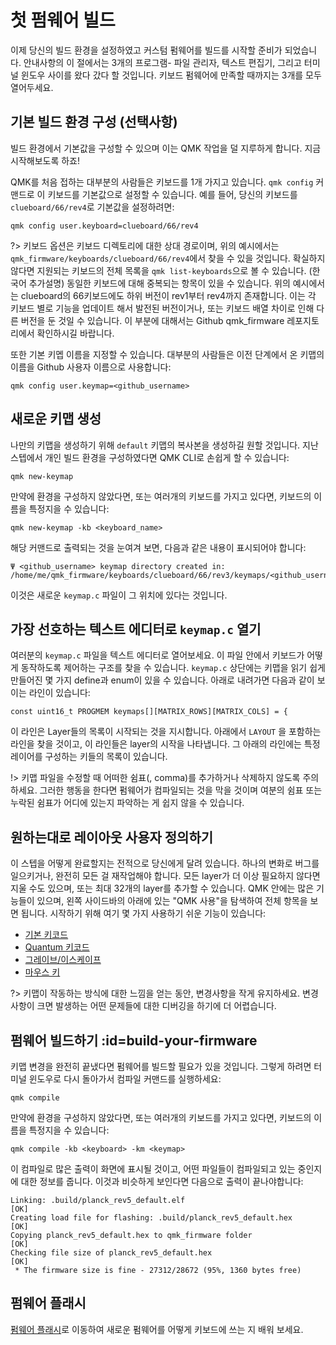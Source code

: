# 첫 펌웨어 빌드

이제 당신의 빌드 환경을 설정하였고 커스텀 펌웨어를 빌드를 시작할 준비가 되었습니다. 안내사항의 이 절에서는 3개의 프로그램- 파일 관리자, 텍스트 편집기, 그리고 터미널 윈도우 사이를 왔다 갔다 할 것입니다. 키보드 펌웨어에 만족할 때까지는 3개를 모두 열어두세요.

## 기본 빌드 환경 구성 (선택사항)

빌드 환경에서 기본값을 구성할 수 있으며 이는 QMK 작업을 덜 지루하게 합니다. 지금 시작해보도록 하죠!

QMK를 처음 접하는 대부분의 사람들은 키보드를 1개 가지고 있습니다. `qmk config` 커맨드로 이 키보드를 기본값으로 설정할 수 있습니다. 예를 들어, 당신의 키보드를 `clueboard/66/rev4`로 기본값을 설정하려면:

    qmk config user.keyboard=clueboard/66/rev4

?> 키보드 옵션은 키보드 디렉토리에 대한 상대 경로이며, 위의 예시에서는 `qmk_firmware/keyboards/clueboard/66/rev4`에서 찾을 수 있을 것입니다. 확실하지 않다면 지원되는 키보드의 전체 목록을 `qmk list-keyboards`으로 볼 수 있습니다. (한국어 추가설명) 동일한 키보드에 대해 중복되는 항목이 있을 수 있습니다. 위의 예시에서는 clueboard의 66키보드에도 하위 버전이 rev1부터 rev4까지 존재합니다. 이는 각 키보드 별로 기능을 업데이트 해서 발전된 버전이거나, 또는 키보드 배열 차이로 인해 다른 버전을 둔 것일 수 있습니다. 이 부분에 대해서는 Github qmk_firmware 레포지토리에서 확인하시길 바랍니다.

또한 기본 키멥 이름을 지정할 수 있습니다. 대부분의 사람들은 이전 단계에서 온 키맵의 이름을 Github 사용자 이름으로 사용합니다:

    qmk config user.keymap=<github_username>

## 새로운 키맵 생성

나만의 키맵을 생성하기 위해 `default` 키맵의 복사본을 생성하길 원할 것입니다. 지난 스텝에서 개인 빌드 환경을 구성하였다면 QMK CLI로 손쉽게 할 수 있습니다:

    qmk new-keymap

만약에 환경을 구성하지 않았다면, 또는 여러개의 키보드를 가지고 있다면, 키보드의 이름을 특정지을 수 있습니다:

    qmk new-keymap -kb <keyboard_name>

해당 커맨드로 출력되는 것을 눈여겨 보면, 다음과 같은 내용이 표시되어야 합니다:

    Ψ <github_username> keymap directory created in: /home/me/qmk_firmware/keyboards/clueboard/66/rev3/keymaps/<github_username>

이것은 새로운 `keymap.c` 파일이 그 위치에 있다는 것입니다.

## 가장 선호하는 텍스트 에디터로 `keymap.c` 열기

여러분의 `keymap.c` 파일을 텍스트 에디터로 열어보세요. 이 파일 안에서 키보드가 어떻게 동작하도록 제어하는 구조를 찾을 수 있습니다. `keymap.c` 상단에는 키맵을 읽기 쉽게 만들어진 몇 가지 define과 enum이 있을 수 있습니다. 아래로 내려가면 다음과 같이 보이는 라인이 있습니다:

    const uint16_t PROGMEM keymaps[][MATRIX_ROWS][MATRIX_COLS] = {

이 라인은 Layer들의 목록이 시작되는 것을 지시합니다. 아래에서 `LAYOUT` 을 포함하는 라인을 찾을 것이고, 이 라인들은 layer의 시작을 나타냅니다. 그 아래의 라인에는 특정 레이어를 구성하는 키들의 목록이 있습니다.

!> 키맵 파일을 수정할 때 어떠한 쉼표(, comma)를 추가하거나 삭제하지 않도록 주의하세요. 그러한 행동을 한다면 펌웨어가 컴파일되는 것을 막을 것이며 여분의 쉼표 또는 누락된 쉼표가 어디에 있는지 파악하는 게 쉽지 않을 수 있습니다.

## 원하는대로 레이아웃 사용자 정의하기

이 스텝을 어떻게 완료할지는 전적으로 당신에게 달려 있습니다. 하나의 변화로 버그를 일으키거나, 완전히 모든 걸 재작업해야 합니다. 모든 layer가 더 이상 필요하지 않다면 지울 수도 있으며, 또는 최대 32개의 layer를 추가할 수 있습니다. QMK 안에는 많은 기능들이 있으며, 왼쪽 사이드바의 아래에 있는 "QMK 사용"을 탐색하여 전체 항목을 보면 됩니다. 시작하기 위해 여기 몇 가지 사용하기 쉬운 기능이 있습니다:

* [기본 키코드](/keycodes_basic.md)
* [Quantum 키코드](/quantum_keycodes.md)
* [그레이브/이스케이프](/feature_grave_esc.md)
* [마우스 키](/feature_mouse_keys.md)

?> 키맵이 작동하는 방식에 대한 느낌을 얻는 동안, 변경사항을 작게 유지하세요. 변경사항이 크면 발생하는 어떤 문제들에 대한 디버깅을 하기에 더 어렵습니다.

## 펌웨어 빌드하기 :id=build-your-firmware

키맵 변경을 완전히 끝냈다면 펌웨어를 빌드할 필요가 있을 것입니다. 그렇게 하려면 터미널 윈도우로 다시 돌아가서 컴파일 커맨드를 실행하세요:

    qmk compile
    
만약에 환경을 구성하지 않았다면, 또는 여러개의 키보드를 가지고 있다면, 키보드의 이름을 특정지을 수 있습니다:

    qmk compile -kb <keyboard> -km <keymap>

이 컴파일로 많은 출력이 화면에 표시될 것이고, 어떤 파일들이 컴파일되고 있는 중인지에 대한 정보를 줍니다. 이것과 비슷하게 보인다면 다음으로 출력이 끝나야합니다:

```
Linking: .build/planck_rev5_default.elf                                                             [OK]
Creating load file for flashing: .build/planck_rev5_default.hex                                     [OK]
Copying planck_rev5_default.hex to qmk_firmware folder                                              [OK]
Checking file size of planck_rev5_default.hex                                                       [OK]
 * The firmware size is fine - 27312/28672 (95%, 1360 bytes free)
```

## 펌웨어 플래시

[펌웨어 플래시](/newbs_flashing.md)로 이동하여 새로운 펌웨어를 어떻게 키보드에 쓰는 지 배워 보세요.
